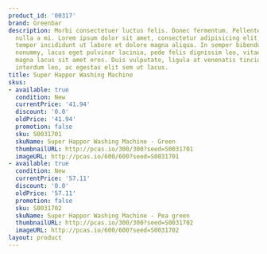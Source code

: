 ```yaml
---
product_id: '00317'
brand: Greenbar
description: Morbi consectetuer luctus felis. Donec fermentum. Pellentesque malesuada
  nulla a mi. Lorem ipsum dolor sit amet, consectetur adipisicing elit, sed do eiusmod
  tempor incididunt ut labore et dolore magna aliqua. In semper bibendum libero.Proin
  nonummy, lacus eget pulvinar lacinia, pede felis dignissim leo, vitae tristique
  magna lacus sit amet eros. Duis vulputate, ligula at venenatis tincidunt, orci nunc
  interdum leo, ac egestas elit sem ut lacus.
title: Super Happor Washing Machine
skus:
- available: true
  condition: New
  currentPrice: '41.94'
  discount: '0.0'
  oldPrice: '41.94'
  promotion: false
  sku: S0031701
  skuName: Super Happor Washing Machine - Green
  thumbnailURL: http://pcas.io/300/300?seed=S0031701
  imageURL: http://pcas.io/600/600?seed=S0031701
- available: true
  condition: New
  currentPrice: '57.11'
  discount: '0.0'
  oldPrice: '57.11'
  promotion: false
  sku: S0031702
  skuName: Super Happor Washing Machine - Pea green
  thumbnailURL: http://pcas.io/300/300?seed=S0031702
  imageURL: http://pcas.io/600/600?seed=S0031702
layout: product
---
```

